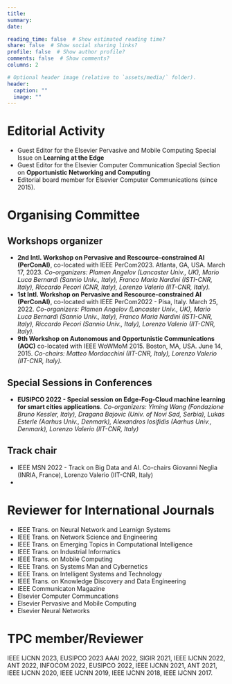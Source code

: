 ```yaml
---
title: 
summary: 
date: 

reading_time: false  # Show estimated reading time?
share: false  # Show social sharing links?
profile: false  # Show author profile?
comments: false  # Show comments?
columns: 2

# Optional header image (relative to `assets/media/` folder).
header:
  caption: ""
  image: ""
---
```


# Editorial Activity
- Guest Editor for the Elsevier Pervasive and Mobile Computing Special Issue on **Learning at the Edge**
- Guest Editor for the Elsevier Computer Communication Special Section on **Opportunistic Networking and Computing**
- Editorial board member for Elsevier Computer Communications (since 2015).
# Organising Committee

## Workshops organizer
- **2nd Intl. Workshop on Pervasive and Rescource-constrained AI (PerConAI)**, co-located with IEEE PerCom2023. Atlanta, GA, USA. March 17, 2023. *Co-organizers: Plamen Angelov (Lancaster Univ., UK), Mario Luca Bernardi (Sannio Univ., Italy), Franco Maria Nardini (ISTI-CNR, Italy), Riccardo Pecori (CNR, Italy), Lorenzo Valerio (IIT-CNR, Italy).*
- **1st Intl. Workshop on Pervasive and Rescource-constrained AI (PerConAI)**, co-located with IEEE PerCom2022 - Pisa, Italy. March 25, 2022. *Co-organizers: Plamen Angelov (Lancaster Univ., UK), Mario Luca Bernardi (Sannio Univ., Italy), Franco Maria Nardini (ISTI-CNR, Italy), Riccardo Pecori (Sannio Univ., Italy), Lorenzo Valerio (IIT-CNR, Italy).*
- **9th Workshop on Autonomous and Opportunistic Communications (AOC)** co-located with IEEE WoWMoM 2015. Boston, MA, USA. June 14, 2015. *Co-chairs: Matteo Mordacchini (IIT-CNR, Italy), Lorenzo Valerio (IIT-CNR, Italy).*

## Special Sessions in Conferences
- **EUSIPCO 2022 - Special session on Edge-Fog-Cloud machine learning for smart cities applications**. *Co-organizers: Yiming Wang (Fondazione Bruno Kessler, Italy), Dragana Bajovic (Univ. of Novi Sad, Serbia), Lukas Esterle (Aarhus Univ., Denmark), Alexandros Iosifidis (Aarhus Univ., Denmark), Lorenzo Valerio (IIT-CNR, Italy)*

## Track chair
- IEEE MSN 2022 - Track on Big Data and AI. Co-chairs Giovanni Neglia (INRIA, France), Lorenzo Valerio (IIT-CNR, Italy) 
- 

# Reviewer for International Journals
- IEEE Trans. on Neural Network and Learnign Systems
- IEEE Trans. on Network Science and Engineering
- IEEE Trans. on Emerging Topics in Computational Intelligence 
- IEEE Trans. on Industrial Informatics
- IEEE Trans. on Mobile Computing
- IEEE Trans. on Systems Man and Cybernetics
- IEEE Trans. on Intelligent Systems and Technology
- IEEE Trans. on Knowledge Discovery and Data Engineering
- IEEE Communicaton Magazine
- Elsevier Computer Communcations
- Elsevier Pervasive and Mobile Computing 
- Elsevier Neural Networks 

# TPC member/Reviewer 
IEEE IJCNN 2023, EUSIPCO 2023
AAAI 2022, SIGIR 2021, IEEE IJCNN 2022, ANT 2022, INFOCOM 2022, EUSIPCO 2022,
IEEE IJCNN 2021, ANT 2021,
IEEE IJCNN 2020, 
IEEE IJCNN 2019,
IEEE IJCNN 2018,
IEEE IJCNN 2017.


